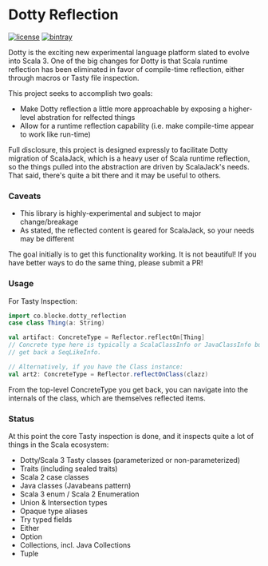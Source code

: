 # Dotty Reflection

[![license](https://img.shields.io/github/license/mashape/apistatus.svg?maxAge=86400)](https://opensource.org/licenses/MIT)
[![bintray](https://api.bintray.com/packages/blocke/releases/dotty_reflection/images/download.svg)](https://bintray.com/blocke/releases/dotty_reflection/_latestVersion)

Dotty is the exciting new experimental language platform slated to evolve into Scala 3.  One of the big changes for Dotty is that Scala runtime reflection has been eliminated in favor of compile-time reflection, either through macros or Tasty file inspection.  

This project seeks to accomplish two goals:
* Make Dotty reflection a little more approachable by exposing a higher-level abstration for relfected things
* Allow for a runtime reflection capability (i.e. make compile-time appear to work like run-time)

Full disclosure, this project is designed expressly to facilitate Dotty migration of ScalaJack, which is a heavy user of Scala runtime reflection, so the things pulled into the abstraction are driven by ScalaJack's needs.  That said, there's quite a bit there and it may be useful to others.

### Caveats
* This library is highly-experimental and subject to major change/breakage
* As stated, the reflected content is geared for ScalaJack, so your needs may be different

The goal initially is to get this functionality working.  It is not beautiful!  If you have better ways to do the same thing, please submit a PR!

### Usage
For Tasty Inspection:
```scala
import co.blocke.dotty_reflection
case class Thing(a: String)

val artifact: ConcreteType = Reflector.reflectOn[Thing]
// Concrete type here is typically a ScalaClassInfo or JavaClassInfo but could be something else if you reflected on, say, List[Foo], in which case you'd
// get back a SeqLikeInfo.

// Alternatively, if you have the Class instance:
val art2: ConcreteType = Reflector.reflectOnClass(clazz)
```
From the top-level ConcreteType you get back, you can navigate into the internals of the class, which are themselves reflected items.

### Status
At this point the core Tasty inspection is done, and it inspects quite a lot of things in the Scala ecosystem:
* Dotty/Scala 3 Tasty classes (parameterized or non-parameterized) 
* Traits (including sealed traits)
* Scala 2 case classes
* Java classes (Javabeans pattern)
* Scala 3 enum / Scala 2 Enumeration
* Union & Intersection types
* Opaque type aliases
* Try typed fields
* Either
* Option
* Collections, incl. Java Collections
* Tuple

